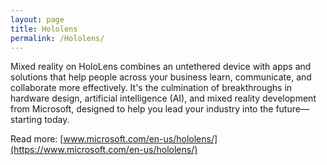 ```yaml
---
layout: page
title: Hololens
permalink: /Hololens/
---
```


Mixed reality on HoloLens combines an untethered device with apps and solutions that help people across your business learn, communicate, and collaborate more effectively. It's the culmination of breakthroughs in hardware design, artificial intelligence (AI), and mixed reality development from Microsoft, designed to help you lead your industry into the future—starting today.

Read more: [www.microsoft.com/en-us/hololens/](https://www.microsoft.com/en-us/hololens/)
